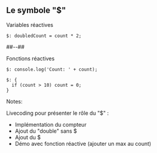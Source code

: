 <!-- .slide: class="with-code-bg-dark two-column" -->

## Le symbole "$"

Variables réactives

```svelte
$: doubledCount = count * 2;
```

##--##

Fonctions réactives

<!-- .element: class="fragment" data-fragment-index="1" style="margin-top: 200px;"-->

```svelte
$: console.log('Count: ' + count);
```

<!-- .element: class="fragment" data-fragment-index="1" -->

```svelte
$: {
  if (count > 10) count = 0;
}
```

<!-- .element: class="fragment" data-fragment-index="1"-->

Notes:

Livecoding pour présenter le rôle du "$" :

- Implémentation du compteur
- Ajout du "double" sans $
- Ajout du $
- Démo avec fonction réactive (ajouter un max au count)
